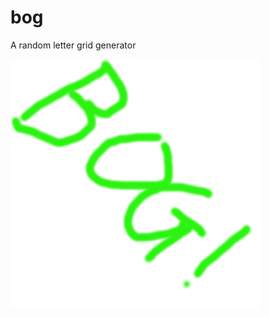 # bog
A random letter grid generator

![alt text](https://github.com/tobyjamez/bog/blob/master/app/static/BOG.png "Bog!")
